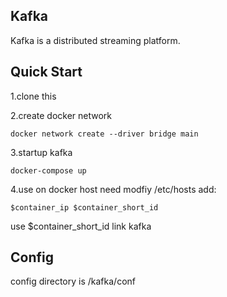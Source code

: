 ## Kafka

Kafka is a distributed streaming platform.


## Quick Start

1.clone this

2.create docker network

```
docker network create --driver bridge main
```

3.startup kafka

```
docker-compose up
```

4.use on docker host need modfiy /etc/hosts add:

```
$container_ip $container_short_id
```

use $container_short_id link kafka

## Config

config directory is /kafka/conf
